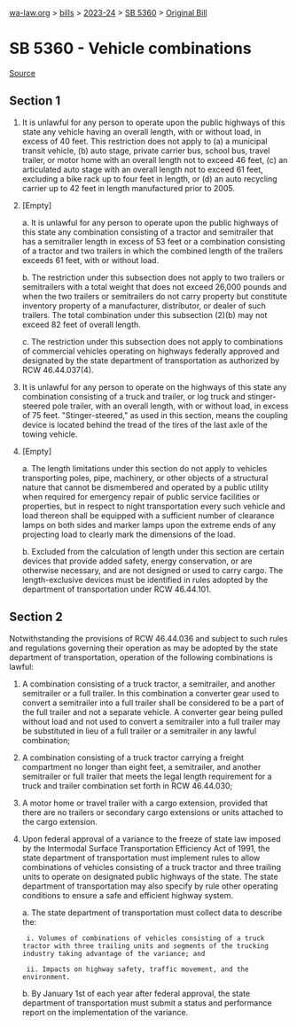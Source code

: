 [wa-law.org](/) > [bills](/bills/) > [2023-24](/bills/2023-24) > [SB 5360](/bills/2023-24/sb/5360/) > [Original Bill](/bills/2023-24/sb/5360/1/)

# SB 5360 - Vehicle combinations

[Source](http://lawfilesext.leg.wa.gov/biennium/2023-24/Pdf/Bills/Senate%20Bills/5360.pdf)

## Section 1
1. It is unlawful for any person to operate upon the public highways of this state any vehicle having an overall length, with or without load, in excess of 40 feet. This restriction does not apply to (a) a municipal transit vehicle, (b) auto stage, private carrier bus, school bus, travel trailer, or motor home with an overall length not to exceed 46 feet, (c) an articulated auto stage with an overall length not to exceed 61 feet, excluding a bike rack up to four feet in length, or (d) an auto recycling carrier up to 42 feet in length manufactured prior to 2005.

2. [Empty]

    a. It is unlawful for any person to operate upon the public highways of this state any combination consisting of a tractor and semitrailer that has a semitrailer length in excess of 53 feet or a combination consisting of a tractor and two trailers in which the combined length of the trailers exceeds 61 feet, with or without load.

    b. The restriction under this subsection does not apply to two trailers or semitrailers with a total weight that does not exceed 26,000 pounds and when the two trailers or semitrailers do not carry property but constitute inventory property of a manufacturer, distributor, or dealer of such trailers. The total combination under this subsection (2)(b) may not exceed 82 feet of overall length.

    c. The restriction under this subsection does not apply to combinations of commercial vehicles operating on highways federally approved and designated by the state department of transportation as authorized by RCW 46.44.037(4).

3. It is unlawful for any person to operate on the highways of this state any combination consisting of a truck and trailer, or log truck and stinger-steered pole trailer, with an overall length, with or without load, in excess of 75 feet. "Stinger-steered," as used in this section, means the coupling device is located behind the tread of the tires of the last axle of the towing vehicle.

4. [Empty]

    a. The length limitations under this section do not apply to vehicles transporting poles, pipe, machinery, or other objects of a structural nature that cannot be dismembered and operated by a public utility when required for emergency repair of public service facilities or properties, but in respect to night transportation every such vehicle and load thereon shall be equipped with a sufficient number of clearance lamps on both sides and marker lamps upon the extreme ends of any projecting load to clearly mark the dimensions of the load.

    b. Excluded from the calculation of length under this section are certain devices that provide added safety, energy conservation, or are otherwise necessary, and are not designed or used to carry cargo. The length-exclusive devices must be identified in rules adopted by the department of transportation under RCW 46.44.101.

## Section 2
Notwithstanding the provisions of RCW 46.44.036 and subject to such rules and regulations governing their operation as may be adopted by the state department of transportation, operation of the following combinations is lawful:

1. A combination consisting of a truck tractor, a semitrailer, and another semitrailer or a full trailer. In this combination a converter gear used to convert a semitrailer into a full trailer shall be considered to be a part of the full trailer and not a separate vehicle. A converter gear being pulled without load and not used to convert a semitrailer into a full trailer may be substituted in lieu of a full trailer or a semitrailer in any lawful combination;

2. A combination consisting of a truck tractor carrying a freight compartment no longer than eight feet, a semitrailer, and another semitrailer or full trailer that meets the legal length requirement for a truck and trailer combination set forth in RCW 46.44.030;

3. A motor home or travel trailer with a cargo extension, provided that there are no trailers or secondary cargo extensions or units attached to the cargo extension.

4. Upon federal approval of a variance to the freeze of state law imposed by the Intermodal Surface Transportation Efficiency Act of 1991, the state department of transportation must implement rules to allow combinations of vehicles consisting of a truck tractor and three trailing units to operate on designated public highways of the state. The state department of transportation may also specify by rule other operating conditions to ensure a safe and efficient highway system.

    a. The state department of transportation must collect data to describe the:

        i. Volumes of combinations of vehicles consisting of a truck tractor with three trailing units and segments of the trucking industry taking advantage of the variance; and

        ii. Impacts on highway safety, traffic movement, and the environment.

    b. By January 1st of each year after federal approval, the state department of transportation must submit a status and performance report on the implementation of the variance.
